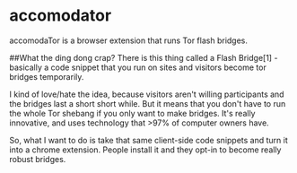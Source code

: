 accomodator
===========

accomodaTor is a browser extension that runs Tor flash bridges.

##What the ding dong crap?
There is this thing called a Flash Bridge[1] - basically a code snippet that you run on sites and visitors become tor bridges temporarily.

I kind of love/hate the idea, because visitors aren't willing participants and the bridges last a short short while. But it means that you don't have to run the whole Tor shebang if you only want to make bridges. It's really innovative, and uses technology that >97% of computer owners have.

So, what I want to do is take that same client-side code snippets and turn it into a chrome extension. People install it and they opt-in to become really robust bridges.

